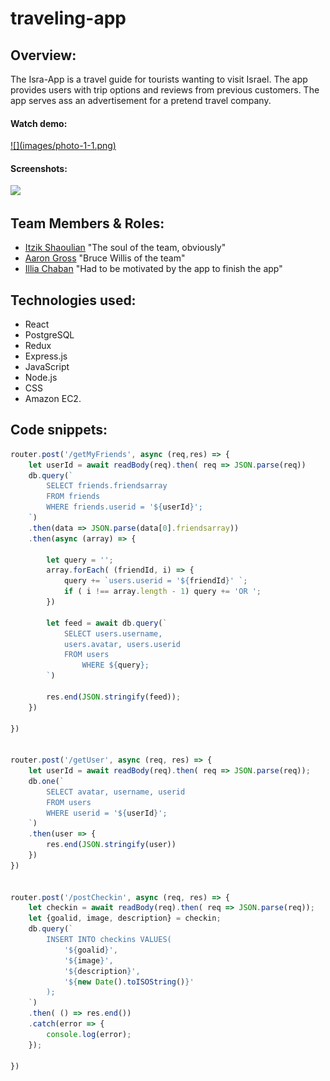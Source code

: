 # traveling-app

## Overview:
The Isra-App is a travel guide for tourists wanting to visit Israel. The app provides users with trip options and reviews from previous customers. The app serves ass an advertisement for a pretend travel company.

#### Watch demo:
<a href="https://www.youtube.com/watch?v=YhcJyAnwu-Q&feature=youtu.be" target="_blank">
  ![](images/photo-1-1.png)
</a>

#### Screenshots:
![](https://raw.githubusercontent.com/itzik415/traveling-app/master/path/to/img.png)



## Team Members & Roles:
* [Itzik Shaoulian](https://github.com/itzik415) "The soul of the team, obviously"
* [Aaron Gross](https://github.com/ponchieponcho) "Bruce Willis of the team"
* [Illia Chaban](https://github.com/illiaChaban) "Had to be motivated by the app to finish the app"


## Technologies used:
 * React 
 * PostgreSQL 
 * Redux
 * Express.js 
 * JavaScript
 * Node.js
 * CSS
 * Amazon EC2.


## Code snippets:

```javascript
router.post('/getMyFriends', async (req,res) => {
    let userId = await readBody(req).then( req => JSON.parse(req))
    db.query(`
        SELECT friends.friendsarray
        FROM friends
        WHERE friends.userid = '${userId}';
    `)
    .then(data => JSON.parse(data[0].friendsarray))
    .then(async (array) => {

        let query = '';
        array.forEach( (friendId, i) => {
            query += `users.userid = '${friendId}' `;
            if ( i !== array.length - 1) query += 'OR ';
        })
    
        let feed = await db.query(`
            SELECT users.username,
            users.avatar, users.userid
            FROM users
                WHERE ${query};
        `)
        
        res.end(JSON.stringify(feed));
    })

})


router.post('/getUser', async (req, res) => {
    let userId = await readBody(req).then( req => JSON.parse(req));
    db.one(`
        SELECT avatar, username, userid
        FROM users
        WHERE userid = '${userId}';
    `)
    .then(user => {
        res.end(JSON.stringify(user))
    })
})

  
router.post('/postCheckin', async (req, res) => {
    let checkin = await readBody(req).then( req => JSON.parse(req));
    let {goalid, image, description} = checkin;
    db.query(`
        INSERT INTO checkins VALUES(
            '${goalid}',
            '${image}',
            '${description}',
            '${new Date().toISOString()}'
        );
    `)
    .then( () => res.end())
    .catch(error => {
        console.log(error); 
    });

})

```
